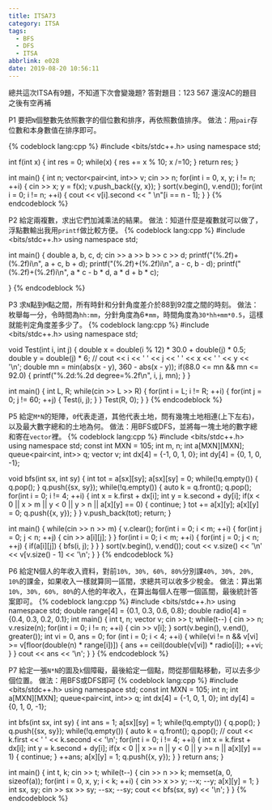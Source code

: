 ```yaml
---
title: ITSA73
category: ITSA
tags:
  - BFS
  - DFS
  - ITSA
abbrlink: e028
date: 2019-08-20 10:56:11
---
```

總共這次ITSA有9題，不知道下次會變幾題?
答對題目：123 567
還沒AC的題目之後有空再補
<!-- more -->
P1
要把`N`個整數先依照數字的個位數和排序，再依照數值排序。
做法：用`pair`存位數和本身數值在排序即可。

{% codeblock lang:cpp %}
#include <bits/stdc++.h>
using namespace std;

int f(int x)
{
    int res = 0;
    while(x)
    {
        res += x % 10;
        x /=10;
    }
    return res;
}

int main()
{
    int n;
    vector<pair<int, int>> v;
    cin >> n;
    for(int i = 0, x, y; i != n; ++i)
    {
        cin >> x;
        y = f(x);
        v.push_back({y, x});
    }
    sort(v.begin(), v.end());
    for(int i = 0; i != n; ++i)
    {
        cout << v[i].second << " \n"[i == n - 1];
    }
}
{% endcodeblock %}

P2
給定兩複數，求出它們加減乘法的結果。
做法：知道什麼是複數就可以做了，浮點數輸出我用`printf`做比較方便。
{% codeblock lang:cpp %}
#include <bits/stdc++.h>
using namespace std;

int main()
{
    double a, b, c, d;
    cin >> a >> b >> c >> d;
    printf("(%.2f)+(%.2f)i\n", a + c, b + d);
    printf("(%.2f)+(%.2f)i\n", a - c, b - d);
    printf("(%.2f)+(%.2f)i\n", a * c - b * d, a * d + b * c);
    
}
{% endcodeblock %}

P3
求`N`點到`M`點之間，所有時針和分針角度差介於88到92度之間的時刻。
做法：枚舉每一分，令時間為`hh:mm`，分針角度為6*`mm`，時間角度為`30*hh+mm*0.5`，這樣就能判定角度差多少了。
{% codeblock lang:cpp %}
#include <bits/stdc++.h>
using namespace std;

void Test(int i, int j)
{
    double x = double(i % 12) * 30.0 + double(j) * 0.5;
    double y = double(j) * 6;
    // cout << i << ' ' << j << ' ' << x << ' ' << y << '\n';
    double mn = min(abs(x - y), 360 - abs(x - y));
    if(88.0 <= mn && mn <= 92.0)
    {
        printf("%.2d:%.2d degree=%.2f\n", i, j, mn);
    }
}

int main()
{
    int L, R;
    while(cin >> L >> R)
    {
        for(int i = L; i != R; ++i)
        {
            for(int j = 0; j != 60; ++j)
            {
                Test(i, j);
            }
        }
        Test(R, 0);
    }
}
{% endcodeblock %}

P5
給定`M*N`的矩陣，`0`代表走道，其他代表土地，問有幾塊土地相連(上下左右)，以及最大數字總和的土地為何。
做法：用BFS或DFS，並將每一塊土地的數字總和寄在`vector`裡。
{% codeblock lang:cpp %}
#include <bits/stdc++.h>
using namespace std;
const int MXN = 105;
int m, n;
int a[MXN][MXN];
queue<pair<int, int>> q;
vector<int> v;
int dx[4] = {-1, 0, 1, 0};
int dy[4] = {0, 1, 0, -1};

void bfs(int sx, int sy)
{
    int tot = a[sx][sy]; a[sx][sy] = 0;
    while(!q.empty())
    {
        q.pop();
    }
    q.push({sx, sy});
    while(!q.empty())
    {
        auto k = q.front(); q.pop();
        for(int i = 0; i != 4; ++i)
        {
            int x = k.first + dx[i];
            int y = k.second + dy[i];
            if(x < 0 || x > m || y < 0 || y > n || a[x][y] == 0)
            {
                continue;
            }
            tot += a[x][y];
            a[x][y] = 0;
            q.push({x, y});
        }
    }
    v.push_back(tot);
    return;
}

int main()
{
    while(cin >> n >> m)
    {
        v.clear();
        for(int i = 0; i < m; ++i)
        {
            for(int j = 0; j < n; ++j)
            {
                cin >> a[i][j];
            }
        }
        for(int i = 0; i < m; ++i)
        {
            for(int j = 0; j < n; ++j)
            {
                if(a[i][j])
                {
                    bfs(i, j);
                }
            }
        }
        sort(v.begin(), v.end());
        cout << v.size() << '\n' << v[v.size() - 1] << '\n'; 
    }
}
{% endcodeblock %}

P6
給定N個人的年收入資料，對前`10%, 30%, 60%, 80%`分別課`40%, 30%, 20%, 10%`的課金，如果收入一樣就算同一區間，求總共可以收多少稅金。
做法：算出第`10%, 30%, 60%, 80%`的人他的年收入，在算出每個人在哪一個區間，最後統計答案即可。
{% codeblock lang:cpp %}
#include <bits/stdc++.h>
using namespace std;
double range[4] = {0.1, 0.3, 0.6, 0.8};
double radio[4] = {0.4, 0.3, 0.2, 0.1};
int main()
{
    int t, n;
    vector<int> v;
    cin >> t;
    while(t--)
    {
        cin >> n;
        v.resize(n);
        for(int i = 0; i != n; ++i)
        {
            cin >> v[i];
        }
        sort(v.begin(), v.end(), greater<int>());
        int vi = 0, ans = 0;
        for (int i = 0; i < 4; ++i)
        {
            while(vi != n && v[vi] >= v[floor(double(n) * range[i])])
            {
                ans += ceil(double(v[vi]) * radio[i]);
                ++vi;
            }
        }
        cout << ans << '\n';
    }
}
{% endcodeblock %}

P7
給定一張`N*N`的圖及`k`個障礙，最後給定一個點，問從那個點移動，可以去多少個位置。
做法：用BFS或DFS即可
{% codeblock lang:cpp %}
#include <bits/stdc++.h>
using namespace std;
const int MXN = 105;
int n;
int a[MXN][MXN];
queue<pair<int, int>> q;
int dx[4] = {-1, 0, 1, 0};
int dy[4] = {0, 1, 0, -1};

int bfs(int sx, int sy)
{
    int ans = 1; a[sx][sy] = 1;
    while(!q.empty())
    {
        q.pop();
    }
    q.push({sx, sy});
    while(!q.empty())
    {
        auto k = q.front(); q.pop();
        // cout << k.first << ' ' << k.second << '\n';
        for(int i = 0; i != 4; ++i)
        {
            int x = k.first + dx[i];
            int y = k.second + dy[i];
            if(x < 0 || x >= n || y < 0 || y >= n || a[x][y] == 1)
            {
                continue;
            }
            ++ans;
            a[x][y] = 1;
            q.push({x, y});
        }
    }
    return ans;
}

int main()
{
    int t, k;
    cin >> t;
    while(t--)
    {
        cin >> n >> k;
        memset(a, 0, sizeof(a));
        for(int i = 0, x, y; i < k; ++i)
        {
            cin >> x >> y;
            --x; --y;
            a[x][y] = 1;
        }
        int sx, sy;
        cin >> sx >> sy;
        --sx; --sy;
        cout << bfs(sx, sy) << '\n'; 
    }
}
{% endcodeblock %}